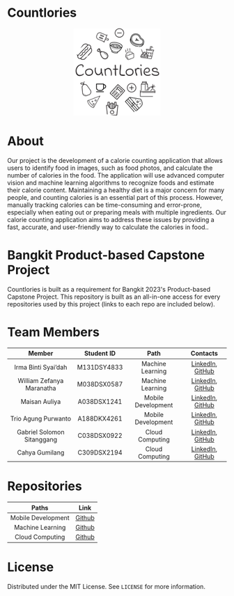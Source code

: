 # Countlories

<p align="center"> <img src="https://raw.githubusercontent.com/IpunkDkk/Countlories/main/image.png" width="200" height="200" /> </p>


# About
Our project is the development of a calorie counting application that allows users to identify food in images, such as food photos, and calculate the number of calories in the food. The application will use advanced computer vision and machine learning algorithms to recognize foods and estimate their calorie content. Maintaining a healthy diet is a major concern for many people, and counting calories is an essential part of this process. However, manually tracking calories can be time-consuming and error-prone, especially when eating out or preparing meals with multiple ingredients. Our calorie counting application aims to address these issues by providing a fast, accurate, and user-friendly way to calculate the calories in food..

# Bangkit Product-based Capstone Project
Countlories is built as a requirement for Bangkit 2023's Product-based Capstone Project. This repository is built as an all-in-one access for every repositories used by this project (links to each repo are included below). 

# Team Members

|            Member           				| Student ID |        Path        |                                                       Contacts                                                      |
| :---------------------------------------: | :--------: | :----------------: | :-----------------------------------------------------------------------------------------------------------------: |
|         Irma Binti Syai’dah        | M131DSY4833  |  Machine Learning  |        [LinkedIn](https://www.linkedin.com/in/reza-azhar-2873a5131/), [GitHub](https://github.com/Azer2401)           |
|      			William Zefanya Maranatha     	        | M038DSX0587  |  Machine Learning  |      [LinkedIn](https://www.linkedin.com/in/william-zefanya-030b131a1/), [GitHub](https://github.com/ALMAGEST12)|
|     Maisan Auliya      | A038DSX1241  | Mobile Development |     [LinkedIn](https://www.linkedin.com/in/lonardsteven), [GitHub](https://www.github.com/lonard2)            |
|      Trio Agung Purwanto     | A188DKX4261  | Mobile Development |     [LinkedIn](https://www.linkedin.com/in/trio-agung-purwanto-42003721b/), [GitHub](https://github.com/ipunkdkk)|
|     Gabriel Solomon Sitanggang     | C038DSX0922  |   Cloud Computing  |              [LinkedIn](https://www.linkedin.com/in/tomi-timutius-31b1ba137/), [GitHub](https://github.com/kurak57)|
| Cahya Gumilang  | C309DSX2194  |   Cloud Computing  |     [LinkedIn](https://www.linkedin.com/in/cahya-gumilang), [GitHub](https://github.com/CahyaG)|

# Repositories

| Paths | Link |
| :---: | :---: |
| Mobile Development | [Github](https://github.com/lonard2/CAMerlang-Mobile-Development) |
|  Machine Learning  |  [Github](https://github.com/fadlifad17/CAMerlang-ML-Model.git)  |
|   Cloud Computing  |   [Github](https://github.com/aldybw/CAMerlang-sql-rest-api)  |

# License
Distributed under the MIT License. See `LICENSE` for more information.
